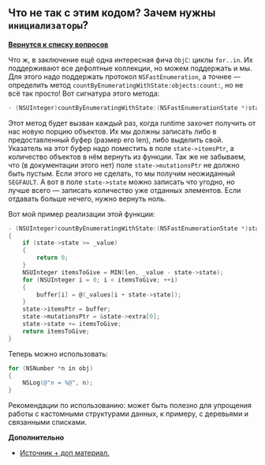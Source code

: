 ## Что не так с этим кодом? Зачем нужны `инициализаторы`?

[**Вернутся к списку вопросов**](https://github.com/Torlopov-Andrey/hh_interview_ios/blob/master/readme.md)

Что ж, в заключение ещё одна интересная фича `ObjC`: циклы `for..in`. Их поддерживают все дефолтные коллекции, но можем поддержать и мы. Для этого надо поддержать протокол `NSFastEnumeration`, а точнее — определить метод `countByEnumeratingWithState:objects:count:`, но не всё так просто! Вот сигнатура этого метода:

```Objective-C
- (NSUInteger)countByEnumeratingWithState:(NSFastEnumerationState *)state objects:(id __unsafe_unretained [])buffer count:(NSUInteger)len
```

Этот метод будет вызван каждый раз, когда runtime захочет получить от нас новую порцию объектов. Их мы должны записать либо в предоставленный буфер (размер его len), либо выделить свой. Указатель на этот буфер надо поместить в поле `state->itemsPtr`, а количество объектов в нём вернуть из функции. Так же не забываем, что (в документации этого нет) поле `state->mutationsPtr` не должно быть пустым. Если этого не сделать, то мы получим неожиданный `SEGFAULT`. А вот в поле `state->state` можно записать что угодно, но лучше всего — записать количество уже отданных элементов. Если отдавать больше нечего, нужно вернуть ноль.

Вот мой пример реализации этой функции:
```Objective-C
- (NSUInteger)countByEnumeratingWithState:(NSFastEnumerationState *)state objects:(id __unsafe_unretained [])buffer count:(NSUInteger)len
{
	if (state->state >= _value)
	{
		return 0;
	}
	NSUInteger itemsToGive = MIN(len, _value - state->state);
	for (NSUInteger i = 0; i < itemsToGive; ++i)
	{
		buffer[i] = @(_values[i + state->state]);
	}
	state->itemsPtr = buffer;
	state->mutationsPtr = &state->extra[0];
	state->state += itemsToGive;
	return itemsToGive;
}
```

Теперь можно использовать:
```Objective-C
for (NSNumber *n in obj)
{
	NSLog(@"n = %@", n);
}
```

Рекомендации по использованию: может быть полезно для упрощения работы с кастомными структурами данных, к примеру, с деревьями и связанными списками.

**Дополнительно**
* [Источник + доп материал.](https://habrahabr.ru/company/mailru/blog/210672/)
